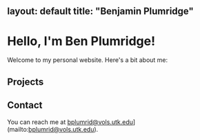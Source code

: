 layout: default
title: "Benjamin Plumridge"
---

# Hello, I'm Ben Plumridge!
Welcome to my personal website. Here's a bit about me:

## Projects

## Contact
You can reach me at  bplumrid@vols.utk.edu](mailto:bplumrid@vols.utk.edu).
